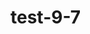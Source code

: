 # test-9-7
<html>
<head></head>
<body>
<div content="8FC628C9F43D42E2B77C2801518AF2A546138D799BEC44A5AE18DC5F54F0789D053B31CFC62A40AF9F5095B2E1935835AE41EDA44AA917D15BEE70491950063377AAC49BACA67EB0E398317997C7840635491366E83965CD6C4F79A04E8823B87A33B6FC46026292327B4CC80B4A120EC8A6972989E791E1370D27089276D3D8093A731A137A720677"></div>
</body>
</html>
